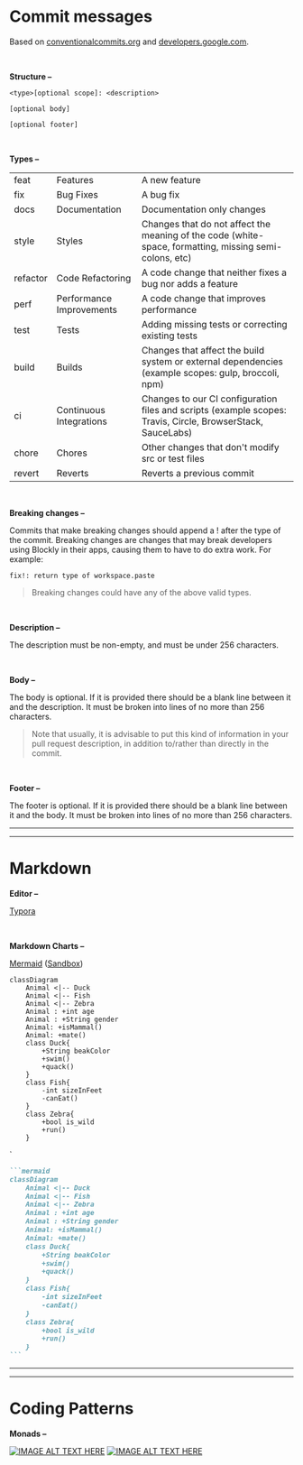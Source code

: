 # Commit messages

Based on [conventionalcommits.org](https://www.conventionalcommits.org/en/v1.0.0/) and [developers.google.com](https://developers.google.com/blockly/guides/modify/contribute/commits).

<br>

**Structure –**

```plain
<type>[optional scope]: <description>

[optional body]

[optional footer]
```

<br>

**Types –**

|          |                          |                                                                                                             |
| -------- | ------------------------ | ----------------------------------------------------------------------------------------------------------- |
| feat     | Features                 | A new feature                                                                                               |
| fix      | Bug Fixes                | A bug fix                                                                                                   |
| docs     | Documentation            | Documentation only changes                                                                                  |
| style    | Styles                   | Changes that do not affect the meaning of the code (white-space, formatting, missing semi-colons, etc)      |
| refactor | Code Refactoring         | A code change that neither fixes a bug nor adds a feature                                                   |
| perf     | Performance Improvements | A code change that improves performance                                                                     |
| test     | Tests                    | Adding missing tests or correcting existing tests                                                           |
| build    | Builds                   | Changes that affect the build system or external dependencies (example scopes: gulp, broccoli, npm)         |
| ci       | Continuous Integrations  | Changes to our CI configuration files and scripts (example scopes: Travis, Circle, BrowserStack, SauceLabs) |
| chore    | Chores                   | Other changes that don't modify src or test files                                                           |
| revert   | Reverts                  | Reverts a previous commit                                                                                   |

<br>

**Breaking changes –**

Commits that make breaking changes should append a ! after the type of the commit. Breaking changes are changes that may break developers using Blockly in their apps, causing them to have to do extra work. For example:

```plain
fix!: return type of workspace.paste
```

> Breaking changes could have any of the above valid types.

<br>

**Description –**

The description must be non-empty, and must be under 256 characters.

<br>

**Body –**

The body is optional. If it is provided there should be a blank line between it and the description. It must be broken into lines of no more than 256 characters.

> Note that usually, it is advisable to put this kind of information in your pull request description, in addition to/rather than directly in the commit.

<br>

**Footer –**

The footer is optional. If it is provided there should be a blank line between it and the body. It must be broken into lines of no more than 256 characters.

---

---

# Markdown

**Editor –**

[Typora](https://typora.io/)

<br>

**Markdown Charts –**

[Mermaid](https://mermaid-js.github.io/mermaid/#/README?id=diagram-types) ([Sandbox](https://mermaid-js.github.io/mermaid-live-editor/edit))

```mermaid
classDiagram
    Animal <|-- Duck
    Animal <|-- Fish
    Animal <|-- Zebra
    Animal : +int age
    Animal : +String gender
    Animal: +isMammal()
    Animal: +mate()
    class Duck{
        +String beakColor
        +swim()
        +quack()
    }
    class Fish{
        -int sizeInFeet
        -canEat()
    }
    class Zebra{
        +bool is_wild
        +run()
    }
```
`
````md
```mermaid
classDiagram
    Animal <|-- Duck
    Animal <|-- Fish
    Animal <|-- Zebra
    Animal : +int age
    Animal : +String gender
    Animal: +isMammal()
    Animal: +mate()
    class Duck{
        +String beakColor
        +swim()
        +quack()
    }
    class Fish{
        -int sizeInFeet
        -canEat()
    }
    class Zebra{
        +bool is_wild
        +run()
    }
```
````

---

---

# Coding Patterns

**Monads –**

[![IMAGE ALT TEXT HERE](http://img.youtube.com/vi/C2w45qRc3aU/0.jpg)](https://www.youtube.com/watch?v=C2w45qRc3aU)
[![IMAGE ALT TEXT HERE](http://img.youtube.com/vi/VgA4wCaxp-Q/0.jpg)](https://www.youtube.com/watch?v=VgA4wCaxp-Q)
